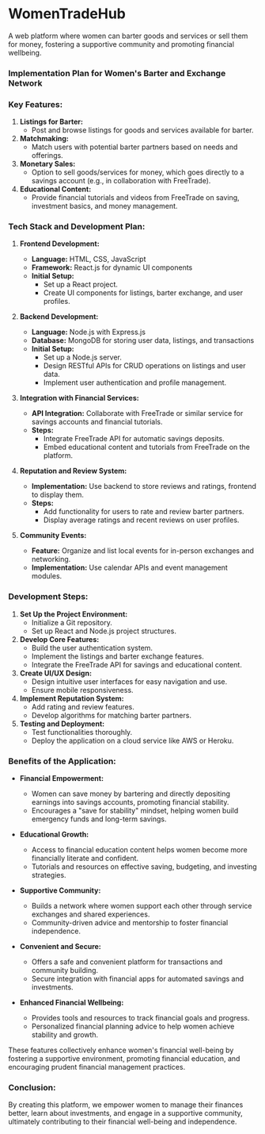 # WomenTradeHub
A web platform where women can barter goods and services or sell them for money, fostering a supportive community and promoting financial wellbeing.

### Implementation Plan for Women's Barter and Exchange Network

### Key Features:

1. **Listings for Barter:**
   - Post and browse listings for goods and services available for barter.
2. **Matchmaking:**
   - Match users with potential barter partners based on needs and offerings.
3. **Monetary Sales:**
   - Option to sell goods/services for money, which goes directly to a savings account (e.g., in collaboration with FreeTrade).
4. **Educational Content:**
   - Provide financial tutorials and videos from FreeTrade on saving, investment basics, and money management.

### Tech Stack and Development Plan:

1. **Frontend Development:**
   - **Language:** HTML, CSS, JavaScript
   - **Framework:** React.js for dynamic UI components
   - **Initial Setup:**
     - Set up a React project.
     - Create UI components for listings, barter exchange, and user profiles.

2. **Backend Development:**
   - **Language:** Node.js with Express.js
   - **Database:** MongoDB for storing user data, listings, and transactions
   - **Initial Setup:**
     - Set up a Node.js server.
     - Design RESTful APIs for CRUD operations on listings and user data.
     - Implement user authentication and profile management.

3. **Integration with Financial Services:**
   - **API Integration:** Collaborate with FreeTrade or similar service for savings accounts and financial tutorials.
   - **Steps:**
     - Integrate FreeTrade API for automatic savings deposits.
     - Embed educational content and tutorials from FreeTrade on the platform.

4. **Reputation and Review System:**
   - **Implementation:** Use backend to store reviews and ratings, frontend to display them.
   - **Steps:**
     - Add functionality for users to rate and review barter partners.
     - Display average ratings and recent reviews on user profiles.

5. **Community Events:**
   - **Feature:** Organize and list local events for in-person exchanges and networking.
   - **Implementation:** Use calendar APIs and event management modules.

### Development Steps:

1. **Set Up the Project Environment:**
   - Initialize a Git repository.
   - Set up React and Node.js project structures.
2. **Develop Core Features:**
   - Build the user authentication system.
   - Implement the listings and barter exchange features.
   - Integrate the FreeTrade API for savings and educational content.
3. **Create UI/UX Design:**
   - Design intuitive user interfaces for easy navigation and use.
   - Ensure mobile responsiveness.
4. **Implement Reputation System:**
   - Add rating and review features.
   - Develop algorithms for matching barter partners.
5. **Testing and Deployment:**
   - Test functionalities thoroughly.
   - Deploy the application on a cloud service like AWS or Heroku.

### Benefits of the Application:

- **Financial Empowerment:**
  - Women can save money by bartering and directly depositing earnings into savings accounts, promoting financial stability.
  - Encourages a "save for stability" mindset, helping women build emergency funds and long-term savings.

- **Educational Growth:**
  - Access to financial education content helps women become more financially literate and confident.
  - Tutorials and resources on effective saving, budgeting, and investing strategies.

- **Supportive Community:**
  - Builds a network where women support each other through service exchanges and shared experiences.
  - Community-driven advice and mentorship to foster financial independence.

- **Convenient and Secure:**
  - Offers a safe and convenient platform for transactions and community building.
  - Secure integration with financial apps for automated savings and investments.

- **Enhanced Financial Wellbeing:**
  - Provides tools and resources to track financial goals and progress.
  - Personalized financial planning advice to help women achieve stability and growth.

These features collectively enhance women's financial well-being by fostering a supportive environment, promoting financial education, and encouraging prudent financial management practices.

### Conclusion:

By creating this platform, we empower women to manage their finances better, learn about investments, and engage in a supportive community, ultimately contributing to their financial well-being and independence.
